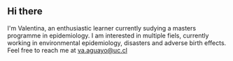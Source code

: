 ## Hi there 

I'm Valentina, an enthusiastic learner currently sudying a masters programme in epidemiology. I am interested in multiple fiels, currently working in environmental epidemiology, disasters and adverse birth effects. Feel free to reach me at va.aguayo@uc.cl 



<!--
**aguayovalentina/aguayovalentina** is a ✨ _special_ ✨ repository because its `README.md` (this file) appears on your GitHub profile.

Here are some ideas to get you started:

- 🔭 I’m currently working on ...
- 🌱 I’m currently learning ...
- 👯 I’m looking to collaborate on ...
- 🤔 I’m looking for help with ...
- 💬 Ask me about ...
- 📫 How to reach me: ...
- 😄 Pronouns: ...
- ⚡ Fun fact: ...
-->
